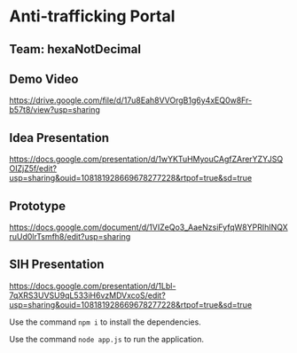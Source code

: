 # Anti-trafficking Portal
## Team: hexaNotDecimal

## Demo Video
https://drive.google.com/file/d/17u8Eah8VVOrgB1g6y4xEQ0w8Fr-b57t8/view?usp=sharing

## Idea Presentation
https://docs.google.com/presentation/d/1wYKTuHMyouCAgfZArerYZYJSQOIZjZ5f/edit?usp=sharing&ouid=108181928669678277228&rtpof=true&sd=true

## Prototype
https://docs.google.com/document/d/1VIZeQo3_AaeNzsiFyfqW8YPRIhINQXruUd0lrTsmfh8/edit?usp=sharing

## SIH Presentation
https://docs.google.com/presentation/d/1Lbl-7qXRS3UVSU9qL533iH6vzMDVxcoS/edit?usp=sharing&ouid=108181928669678277228&rtpof=true&sd=true

Use the command ```npm i``` to install the dependencies.

Use the command ```node app.js``` to run the application.
